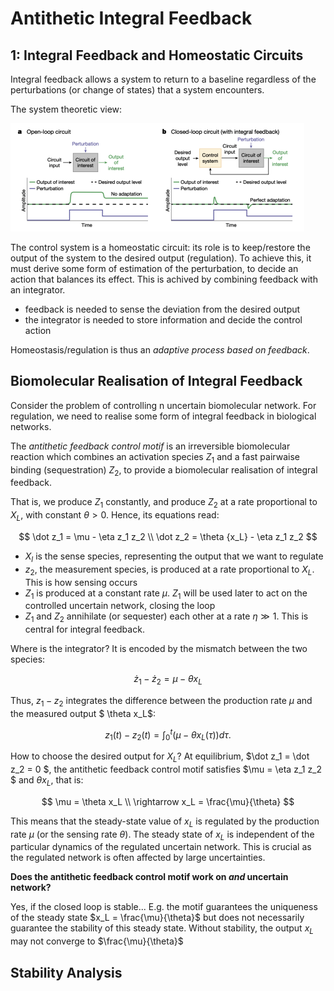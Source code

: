 # Antithetic Integral Feedback

## 1: Integral Feedback and Homeostatic Circuits

Integral feedback allows a system to return to a baseline regardless of the perturbations (or change of states) that a system encounters.

The system theoretic view:

![SystemTheoretic](../Images/Lec6/systemtheoretic.png)

The control system is a homeostatic circuit: its role is to keep/restore the output of the system to the desired output (regulation). To achieve this, it must derive some form of estimation of the perturbation, to decide an action that balances its effect. This is achived by combining feedback with an integrator.

- feedback is needed to sense the deviation from the desired output
- the integrator is needed to store information and decide the control action 

Homeostasis/regulation is thus an _adaptive process based on feedback_.

## Biomolecular Realisation of Integral Feedback

Consider the problem of controlling n uncertain biomolecular network. For regulation, we need to realise some form of integral feedback in biological networks.

The _antithetic feedback control motif_ is an irreversible biomolecular reaction which combines an activation species $Z_1$ and a fast pairwaise binding (sequestration) $Z_2$, to provide a biomolecular realisation of integral feedback.

That is, we produce $Z_1$ constantly, and produce $Z_2$ at a rate proportional to $X_L$, with constant $\theta > 0$. Hence, its equations read:

$$
\dot z_1 = \mu - \eta z_1 z_2 \\
\dot z_2 = \theta {x_L} - \eta z_1 z_2
$$

- $X_l$ is the sense species, representing the output that we want to regulate
- $z_2$, the measurement species, is produced at a rate proportional to $X_L$. This is how sensing occurs
- $Z_1$ is produced at a constant rate $\mu$. $Z_1$ will be used later to act on the controlled uncertain network, closing the loop
- $Z_1$ and $Z_2$ annihilate (or sequester) each other at a rate $\eta \gg 1$. This is central for integral feedback.

Where is the integrator? It is encoded by the mismatch between the two species:

$$
\dot z_1 - \dot z_2 = \mu - \theta {x_L} 
$$

Thus, $z_1 - z_2$ integrates the difference between the production rate $\mu$ and the measured output $ \theta x_L$:

$$
z_1(t) - z_2(t) = \int_0^t \left( \mu - \theta x_L(\tau) \right) d\tau.
$$

How to choose the desired output for $X_L$? At equilibrium, $\dot z_1 = \dot z_2 = 0 $, the antithetic feedback control motif satisfies $\mu = \eta z_1 z_2 $ and $\theta x_L$, that is:

$$
\mu = \theta x_L \\ \rightarrow
x_L = \frac{\mu}{\theta}
$$

This means that the steady-state value of $x_L$ is regulated by the production rate $\mu$ (or the sensing rate $\theta$). The steady state of $x_L$ is independent of the particular dynamics of the regulated uncertain network. This is crucial as the regulated network is often affected by large uncertainties.

**Does the antithetic feedback control motif work on _and_ uncertain network?**

Yes, if the closed loop is stable... E.g. the motif guarantees the uniqueness of the steady state $x_L = \frac{\mu}{\theta}$ but does not necessarily guarantee the stability of this steady state. Without stability, the output $x_L$ may not converge to $\frac{\mu}{\theta}$


## Stability Analysis

